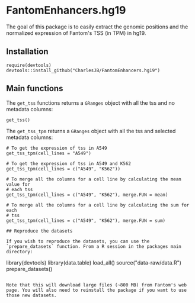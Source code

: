 # FantomEnhancers.hg19

The goal of this package is to easily extract the genomic positions and the normalized expression of Fantom's TSS (in TPM) in hg19.

## Installation

```
require(devtools)
devtools::install_github("CharlesJB/FantomEnhancers.hg19")
```

## Main functions

The `get_tss` functions returns a `GRanges` object with all the tss and no metadata columns:
```
get_tss()
```

The `get_tss_tpm` returns a `GRanges` object with all the tss and selected metadata columns:
```
# To get the expression of tss in A549
get_tss_tpm(cell_lines = "A549")

# To get the expression of tss in A549 and K562
get_tss_tpm(cell_lines = c("A549", "K562"))

# To merge all the columns for a cell line by calculating the mean value for
# each tss
get_tss_tpm(cell_lines = c("A549", "K562"), merge.FUN = mean)

# To merge all the columns for a cell line by calculating the sum for each
# tss
get_tss_tpm(cell_lines = c("A549", "K562"), merge.FUN = sum)

## Reproduce the datasets

If you wish to reproduce the datasets, you can use the `prepare_datasets` function. From a R session in the packages main directory:

```
library(devtools)
library(data.table)
load_all()
source("data-raw/data.R")
prepare_datasets()
```

Note that this will download large files (~800 MB) from Fantom's web page. You will also need to reinstall the package if you want to use those new datasets.
